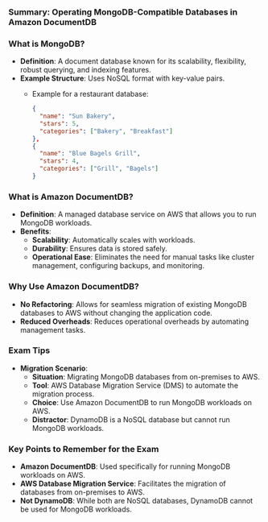 ### Summary: Operating MongoDB-Compatible Databases in Amazon DocumentDB

### What is MongoDB?

- **Definition**: A document database known for its scalability, flexibility, robust querying, and indexing features.
- **Example Structure**: Uses NoSQL format with key-value pairs.
    - Example for a restaurant database:
        
        ```json
        {
          "name": "Sun Bakery",
          "stars": 5,
          "categories": ["Bakery", "Breakfast"]
        },
        {
          "name": "Blue Bagels Grill",
          "stars": 4,
          "categories": ["Grill", "Bagels"]
        }
        
        ```
        

### What is Amazon DocumentDB?

- **Definition**: A managed database service on AWS that allows you to run MongoDB workloads.
- **Benefits**:
    - **Scalability**: Automatically scales with workloads.
    - **Durability**: Ensures data is stored safely.
    - **Operational Ease**: Eliminates the need for manual tasks like cluster management, configuring backups, and monitoring.

### Why Use Amazon DocumentDB?

- **No Refactoring**: Allows for seamless migration of existing MongoDB databases to AWS without changing the application code.
- **Reduced Overheads**: Reduces operational overheads by automating management tasks.

### Exam Tips

- **Migration Scenario**:
    - **Situation**: Migrating MongoDB databases from on-premises to AWS.
    - **Tool**: AWS Database Migration Service (DMS) to automate the migration process.
    - **Choice**: Use Amazon DocumentDB to run MongoDB workloads on AWS.
    - **Distractor**: DynamoDB is a NoSQL database but cannot run MongoDB workloads.

### Key Points to Remember for the Exam

- **Amazon DocumentDB**: Used specifically for running MongoDB workloads on AWS.
- **AWS Database Migration Service**: Facilitates the migration of databases from on-premises to AWS.
- **Not DynamoDB**: While both are NoSQL databases, DynamoDB cannot be used for MongoDB workloads.

